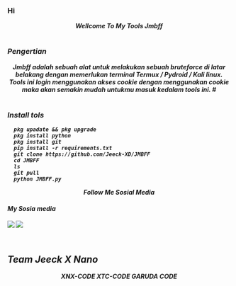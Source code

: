 ### Hi 

<p align="center">
<i> <b> Wellcome To My Tools Jmbff<i>
<p align="center">
  
#
### Pengertian
  
<p align="center">
<i> <b> Jmbff adalah sebuah alat untuk melakukan sebuah bruteforce di latar belakang dengan memerlukan terminal Termux / Pydroid / Kali linux. Tools ini login menggunakan akses cookie dengan menggunakan cookie maka akan semakin mudah untukmu masuk kedalam tools ini.</b> <i>
#
  
#
### Install tols
      pkg upadate && pkg upgrade
      pkg install python
      pkg install git
      pip install -r requirements.txt
      git clone https://github.com/Jeeck-XD/JMBFF
      cd JMBFF
      ls
      git pull
      python JMBFF.py

<p align="center">
<i> <b> Follow Me Sosial Media</b> </i>
</p
</p
  
#
####    My Sosia media
[![](https://img.shields.io/badge/Facebook-blue?logo=Facebook&logoColor=blue&labelColor=white)](https://www.facebook.com/jecko.ramadhan.9)
[![](https://img.shields.io/badge/Whatsapp-CHAT-red?logo=Whatsapp&logoColor=Brightgreen&labelColor=white)](https://wa.me/6281392505882?text=Asalamualaikum+bang) <br><br>
#

## Team Jeeck X Nano
<p align="center">
<i> <b> XNX-CODE<i>
<i> <b> XTC-CODE<i>
<i> <b> GARUDA CODE<i>
</p
  
